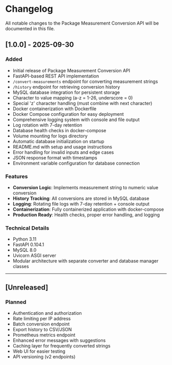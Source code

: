 # Changelog

All notable changes to the Package Measurement Conversion API will be documented in this file.

## [1.0.0] - 2025-09-30

### Added
- Initial release of Package Measurement Conversion API
- FastAPI-based REST API implementation
- `/convert-measurements` endpoint for converting measurement strings
- `/history` endpoint for retrieving conversion history
- MySQL database integration for persistent storage
- Character to value mapping (a-z = 1-26, underscore = 0)
- Special 'z' character handling (must combine with next character)
- Docker containerization with Dockerfile
- Docker Compose configuration for easy deployment
- Comprehensive logging system with console and file output
- Log rotation with 7-day retention
- Database health checks in docker-compose
- Volume mounting for logs directory
- Automatic database initialization on startup
- README.md with setup and usage instructions
- Error handling for invalid inputs and edge cases
- JSON response format with timestamps
- Environment variable configuration for database connection

### Features
- **Conversion Logic**: Implements measurement string to numeric value conversion
- **History Tracking**: All conversions are stored in MySQL database
- **Logging**: Rotating file logs with 7-day retention + console output
- **Containerization**: Fully containerized application with docker-compose
- **Production Ready**: Health checks, proper error handling, and logging

### Technical Details
- Python 3.11
- FastAPI 0.104.1
- MySQL 8.0
- Uvicorn ASGI server
- Modular architecture with separate converter and database manager classes

---

## [Unreleased]

### Planned
- Authentication and authorization
- Rate limiting per IP address
- Batch conversion endpoint
- Export history to CSV/JSON
- Prometheus metrics endpoint
- Enhanced error messages with suggestions
- Caching layer for frequently converted strings
- Web UI for easier testing
- API versioning (v2 endpoints)